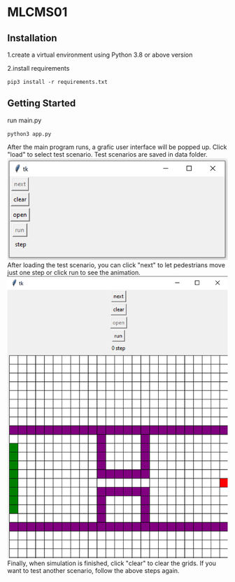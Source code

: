 # MLCMS01

## Installation
1.create a virtual environment using Python 3.8 or above version

2.install requirements
```angular2html
pip3 install -r requirements.txt
```

## Getting Started
run main.py
```angular2html
python3 app.py
```
After the main program runs, a grafic user interface will be popped up. Click "load" to select test scenario. Test scenarios are saved in data folder.
![title](docs/img/GUI.png)
After loading the test scenario, you can click "next" to let pedestrians move just one step or click run to see the animation.
![title](docs/img/GUI2.png)
Finally, when simulation is finished, click "clear" to clear the grids. If you want to test another scenario, follow the above steps again.
